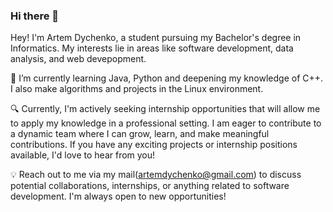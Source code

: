 ### Hi there 👋

Hey! I'm Artem Dychenko, a student pursuing my Bachelor's degree in Informatics. My interests lie in areas like software development, data analysis, and web devepopment.

🌱 I’m currently learning Java, Python and deepening my knowledge of C++. I also make algorithms and projects in the Linux environment.


🔍 Currently, I'm actively seeking internship opportunities that will allow me to apply my knowledge in a professional setting. I am eager to contribute to a dynamic team where I can grow, learn, and make meaningful contributions. If you have any exciting projects or internship positions available, I'd love to hear from you!


💡 Reach out to me via my mail(artemdychenko@gmail.com) to discuss potential collaborations, internships, or anything related to software development. I'm always open to new opportunities!
